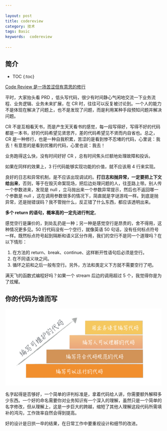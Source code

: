 ```yaml
---

layout: post
title: codereview
category: 技术
tags: Basic
keywords:  codereview

---
```


## 简介

* TOC
{:toc}

[Code Review 是一场苦涩但有意思的修行](https://mp.weixin.qq.com/s/wz0M3eLkIf9c54zjnPXrsA)

平时，大家抬头看 PRD ，低头写代码，很少有时间静心气闲地交流一下业务流程、业务逻辑、业务未来扩展，在 CR 时，往往可以反复被讨论到。一个人的能力不是体现在解决了问题上，也不是发现了问题，而是利用某种手段预知问题并解决问题。

CR 不是互相看天书，而是产生天天看书的感觉，每一段写得好，写得不好的代码都是一本书，好的代码希望见贤思齐，差的代码希望见不贤而内自省也。总之， CR 是一种修行，也是一种自我积累，苦涩的是看到惨不忍堵的代码，心里说：我去！有意思的是看到优雅的代码，心里也说：我去！


业务跑得这么快，没有时间好好 CR ，总有时间焦头烂额地处理故障和投诉。

如果在同样的效果上，3 行代码能够实现功能的价值，就不应该用 4 行来实现。

良好的日志和异常机制，是不应该出现调试的。**打日志和抛异常，一定要把上下文给出来**，否则，等于在毁灭命案现场，把后边处理问题的人，往歪路上带。别人传一个参数进来，发现是 null ，立马抛出来一个参数异常提示，然后也不返回哪一个参数是 null ，这在调用参数很多的情况下，简直就是字谜游戏一样。到底是抛异常，还是抛错误码？我不管抛什么，反正错了什么东西，都应该透明出来。

**多个 return 的语句，概率高的一定先进行判定**。

感觉空行是廉价的，到处乱扔是一种；另一种是感觉空行是昂贵的，舍不得用，这种情况更多见。50 行代码没有一个空行，就像英语 50 句话，没有任何标点符号一样。既然标点符号起到隔断和语义区分作用，我们的空行不是同一个道理吗？在以下情形：
1. 在方法的 return、break、continue、这样断开性语句后必须是空行。
2. 在不同语义块之间。
3. 循环之前和之后一般有空行。另外，方法和类定义下方就不需要空行了吧。

满天飞的函数式编程好吗？如果一个 stream 后边的调用超过 5 个，我觉得你是为了炫耀。

## 你的代码为谁而写

![](/public/upload/basic/write_code_for_who.png)

名字起得是否够好，一个简单的评判标准是，拿着代码给人讲，你需要额外解释多少东西。一个好的命名需要你对业务知识有一个深入的理解，虽然只是一个简单的名字修改，但从理解上，这是一步巨大的跨越，缩短了其他人理解这段代码所需填补的鸿沟，工作效率自然会得到提高。


好的设计是日拱一卒的结果，在日常工作中要重视设计和细节的改进。